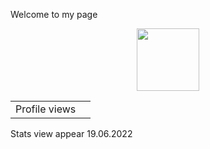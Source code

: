 Welcome to my page <div id="header" align="center"> 
  <img src="https://media.giphy.com/media/gFmkpNCar7TSoauRUs/giphy.gif" width="100"/>
</div>

<table>
  <tr>
    <td>Profile views</td>
    <td><img src="https://profile-counter.glitch.me/MolfarUA/count.svg" alt="" /></td>
  </tr>
</table>
Stats view appear 19.06.2022
